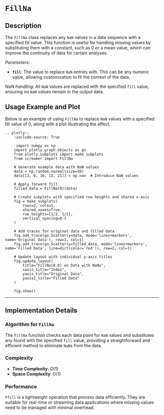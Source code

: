 # `FillNa`

## Description

The `FillNa` class replaces any `NaN` values in a data sequence with a specified fill value. This function is useful for handling missing values by substituting them with a constant, such as 0 or a mean value, which can improve the continuity of data for certain analyses.

*Parameters*:
- **`fill`**: The value to replace `NaN` entries with. This can be any numeric value, allowing customization to fit the context of the data.

*NaN handling*: All `NaN` values are replaced with the specified `fill` value, ensuring no `NaN` values remain in the output data.

## Usage Example and Plot

Below is an example of using `FillNa` to replace `NaN` values with a specified fill value of 0, along with a plot illustrating the effect.

```{eval-rst}
.. plotly::
    :include-source: True

     import numpy as np
    import plotly.graph_objects as go
    from plotly.subplots import make_subplots
    from screamer import FillNa

    # Generate example data with NaN values
    data = np.random.normal(size=30)
    data[[3, 6, 10, 15, 21]] = np.nan  # Introduce NaN values

    # Apply forward fill
    filled_data = FillNa(0)(data)

    # Create subplots with specified row heights and shared x-axis
    fig = make_subplots(
        rows=2, cols=1,
        shared_xaxes=True,
        row_heights=[1/2, 1/2],
        vertical_spacing=0.1
    )

    # Add traces for original data and filled data
    fig.add_trace(go.Scatter(y=data, mode='lines+markers', name='Original Data'), row=1, col=1)
    fig.add_trace(go.Scatter(y=filled_data, mode='lines+markers', name='Filled Data', line=dict(color='red')), row=2, col=1)
    
    # Update layout with individual y-axis titles
    fig.update_layout(
        title="FillNa(0.0) on Data with NaNs",
        xaxis_title="Index",
        yaxis_title="Original Data",
        yaxis2_title="Filled Data"
    )

    fig.show()
```

---

## Implementation Details

### Algorithm for `FillNa`

The `FillNa` function checks each data point for `NaN` values and substitutes any found with the specified `fill` value, providing a straightforward and efficient method to eliminate `NaN`s from the data.

### Complexity


* **Time Complexity**: O(1)
* **Space Complexity**: O(1)


### Performance

 `Ffill` is a lightweight operation that process data efficiently. They are suitable for real-time or streaming data applications where missing values need to be managed with minimal overhead.
